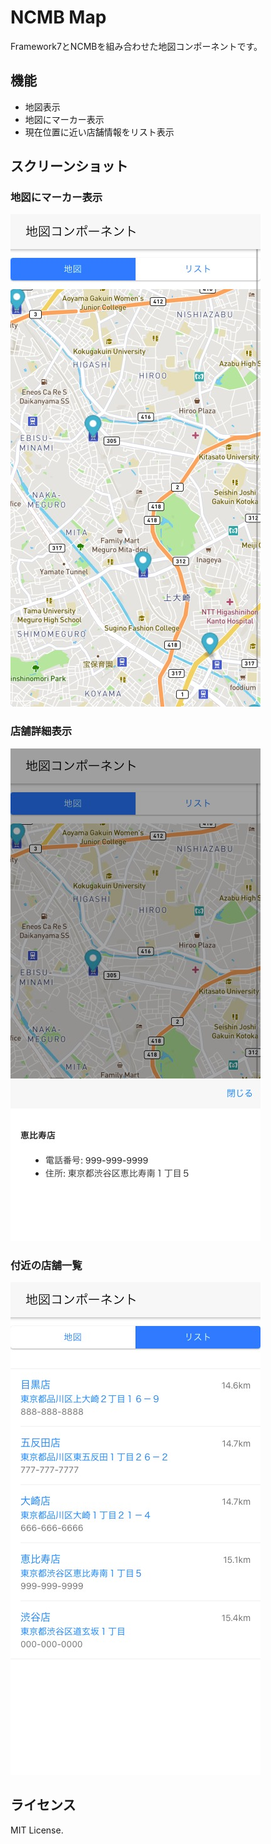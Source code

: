 # NCMB Map

Framework7とNCMBを組み合わせた地図コンポーネントです。

## 機能

- 地図表示
- 地図にマーカー表示
- 現在位置に近い店舗情報をリスト表示

## スクリーンショット

### 地図にマーカー表示

![](images/screenshot-2.jpg)

### 店舗詳細表示

![](images/screenshot-1.jpg)

### 付近の店舗一覧

![](images/screenshot-3.jpg)

## ライセンス

MIT License.
